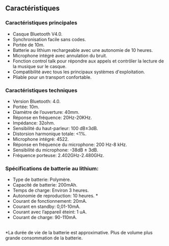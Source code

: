 ## Caractéristiques
### Caractéristiques principales 

- Casque Bluetooth V4.0. 
- Synchronisation facile sans codes. 
- Portée de 10m. 
- Batterie au lithium rechargeable avec une autonomie de 10 heures. 
- Microphone intégré avec annulation du bruit. 
- Fonction control talk pour répondre aux appels et contrôler la lecture de la musique sur le casque. 
- Compatibilité avec tous les principaux systèmes d'exploitation. 
- Pliable pour un transport confortable. 

### Caractéristiques techniques

- Version Bluetooth: 4.0. 
- Portée: 10m. 
- Diamètre de l’ouverture: 40mm. 
- Réponse en fréquence: 20Hz-20KHz. 
- Impédance: 32ohm. 
- Sensibilité du haut-parleur: 100 dB±3dB. 
- Distorsion harmonique totale: <1%. 
- Microphone intégré: 4522. 
- Réponse en fréquence du microphone: 200 Hz-8 kHz. 
- Sensibilité du microphone: -38dB ± 3dB. 
- Fréquence porteuse: 2.402GHz-2.480GHz. 

### Spécifications de batterie au lithium: 

- Type de batterie: Polymère. 
- Capacité de batterie: 200mAh. 
- Temps de charge: Environ 3 heures. 
- Autonomie de reproduction: 10 heures. * 
- Courant de fonctionnement: 20mA. 
- Courant en standby: 0,01-10mA. 
- Courant avec l’appareil éteint: 1 uA. 
- Courant de charge: 90-110mA. 

<br/>
*La durée de vie de la batterie est approximative. Plus de volume plus grande consommation de la batterie.
